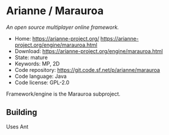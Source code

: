 # Arianne / Marauroa

_An open source multiplayer online framework._

- Home: https://arianne-project.org/ https://arianne-project.org/engine/marauroa.html
- Download: https://arianne-project.org/engine/marauroa.html
- State: mature
- Keywords: MP, 2D
- Code repository: https://git.code.sf.net/p/arianne/marauroa
- Code language: Java
- Code license: GPL-2.0

Framework/engine is the Marauroa subproject.

## Building

Uses Ant

